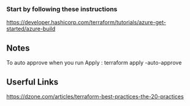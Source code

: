 ### Start by following these instructions
https://developer.hashicorp.com/terraform/tutorials/azure-get-started/azure-build



## Notes

To auto approve when you run Apply : terraform apply -auto-approve


## Userful Links
https://dzone.com/articles/terraform-best-practices-the-20-practices

